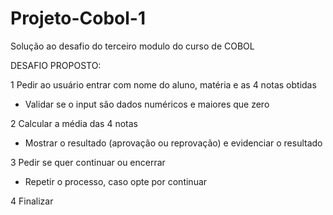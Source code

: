 # Projeto-Cobol-1

Solução ao desafio do terceiro modulo do curso de COBOL

DESAFIO PROPOSTO:

1 Pedir ao usuário entrar com nome do aluno, matéria e as 4 notas obtidas
* Validar se o input são dados numéricos e maiores que zero

2 Calcular a média das 4 notas
* Mostrar o resultado (aprovação ou reprovação) e evidenciar o resultado

3 Pedir se quer continuar ou encerrar
* Repetir o processo, caso opte por continuar

4 Finalizar
